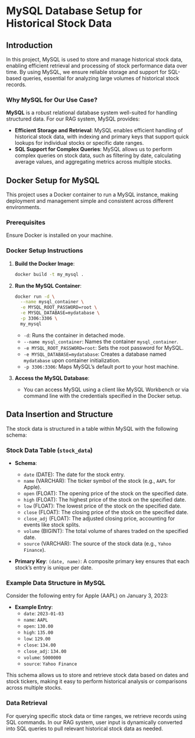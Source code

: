 # MySQL Database Setup for Historical Stock Data

## Introduction

In this project, MySQL is used to store and manage historical stock data, enabling efficient retrieval and processing of stock performance data over time. By using MySQL, we ensure reliable storage and support for SQL-based queries, essential for analyzing large volumes of historical stock records.

### Why MySQL for Our Use Case?

**MySQL** is a robust relational database system well-suited for handling structured data. For our RAG system, MySQL provides:

- **Efficient Storage and Retrieval**: MySQL enables efficient handling of historical stock data, with indexing and primary keys that support quick lookups for individual stocks or specific date ranges.
- **SQL Support for Complex Queries**: MySQL allows us to perform complex queries on stock data, such as filtering by date, calculating average values, and aggregating metrics across multiple stocks.

## Docker Setup for MySQL

This project uses a Docker container to run a MySQL instance, making deployment and management simple and consistent across different environments.

### Prerequisites

Ensure Docker is installed on your machine.

### Docker Setup Instructions

1. **Build the Docker Image**:
    ```bash
    docker build -t my_mysql .
    ```

2. **Run the MySQL Container**:
    ```bash
    docker run -d \
      --name mysql_container \
      -e MYSQL_ROOT_PASSWORD=root \
      -e MYSQL_DATABASE=mydatabase \
      -p 3306:3306 \
      my_mysql
    ```
   - `-d`: Runs the container in detached mode.
   - `--name mysql_container`: Names the container `mysql_container`.
   - `-e MYSQL_ROOT_PASSWORD=root`: Sets the root password for MySQL.
   - `-e MYSQL_DATABASE=mydatabase`: Creates a database named `mydatabase` upon container initialization.
   - `-p 3306:3306`: Maps MySQL’s default port to your host machine.

3. **Access the MySQL Database**:
    - You can access MySQL using a client like MySQL Workbench or via command line with the credentials specified in the Docker setup.

## Data Insertion and Structure

The stock data is structured in a table within MySQL with the following schema:

### Stock Data Table (`stock_data`)

- **Schema**:
  - `date` (DATE): The date for the stock entry.
  - `name` (VARCHAR): The ticker symbol of the stock (e.g., `AAPL` for Apple).
  - `open` (FLOAT): The opening price of the stock on the specified date.
  - `high` (FLOAT): The highest price of the stock on the specified date.
  - `low` (FLOAT): The lowest price of the stock on the specified date.
  - `close` (FLOAT): The closing price of the stock on the specified date.
  - `close_adj` (FLOAT): The adjusted closing price, accounting for events like stock splits.
  - `volume` (BIGINT): The total volume of shares traded on the specified date.
  - `source` (VARCHAR): The source of the stock data (e.g., `Yahoo Finance`).

- **Primary Key**: `(date, name)`: A composite primary key ensures that each stock’s entry is unique per date.

### Example Data Structure in MySQL

Consider the following entry for Apple (AAPL) on January 3, 2023:

- **Example Entry**:
  - `date`: `2023-01-03`
  - `name`: `AAPL`
  - `open`: `130.00`
  - `high`: `135.00`
  - `low`: `129.00`
  - `close`: `134.00`
  - `close_adj`: `134.00`
  - `volume`: `5000000`
  - `source`: `Yahoo Finance`

This schema allows us to store and retrieve stock data based on dates and stock tickers, making it easy to perform historical analysis or comparisons across multiple stocks.

### Data Retrieval

For querying specific stock data or time ranges, we retrieve records using SQL commands. In our RAG system, user input is dynamically converted into SQL queries to pull relevant historical stock data as needed.
